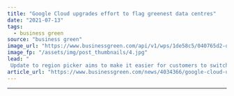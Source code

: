 ```yaml
---
title: "Google Cloud upgrades effort to flag greenest data centres"
date: "2021-07-13"
tags: 
  - business green
source: "business green"
image_url: "https://www.businessgreen.com/api/v1/wps/1de58c5/040765d2-dc41-4c63-8c53-b356809c7332/1/Google-Data-Centre-185x114.jpg"
image_fp: "/assets/img/post_thumbnails/4.jpg"
lead: "
 Update to region picker aims to make it easier for customers to switch to the lowest carbon regions for their Cloud computing services ..."
article_url: "https://www.businessgreen.com/news/4034366/google-cloud-upgrades-effort-flag-greenest-centres"
---
```


---

